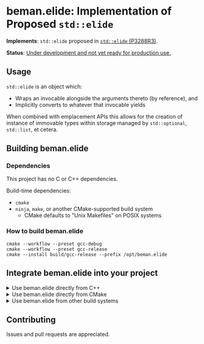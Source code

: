 <!--
SPDX-License-Identifier: Apache-2.0 WITH LLVM-exception
-->

# beman.elide: Implementation of Proposed `std::elide`

**Implements**: `std::elide` proposed in [`std::elide` (P3288R3)](https://www.open-std.org/jtc1/sc22/wg21/docs/papers/2024/p3288r3.html).

**Status**: [Under development and not yet ready for production use.](https://github.com/bemanproject/beman/blob/main/docs/BEMAN_LIBRARY_MATURITY_MODEL.md#under-development-and-not-yet-ready-for-production-use)

## Usage

`std::elide` is an object which:

- Wraps an invocable alongside the arguments thereto (by reference), and
- Implicitly converts to whatever that invocable yields

When combined with emplacement APIs this allows for the creation of instance of immovable types
within storage managed by `std::optional`, `std::list`, et cetera.

## Building beman.elide

### Dependencies

This project has no C or C++ dependencies.

Build-time dependencies:

- `cmake`
- `ninja`, `make`, or another CMake-supported build system
  - CMake defaults to "Unix Makefiles" on POSIX systems

### How to build beman.elide

```shell
cmake --workflow --preset gcc-debug
cmake --workflow --preset gcc-release
cmake --install build/gcc-release --prefix /opt/beman.elide
```

## Integrate beman.elide into your project

<details>
<summary> Use beman.elide directly from C++ </summary>
<!-- TODO Darius: rewrite section!-->

If you want to use `beman.elide` from your project,
you can include `beman/elide/*.hpp`  files from your C++ source files

```cpp
#include <beman/elide/elide.hpp>
```

```shell
# Assume /opt/beman.elide staging directory.
$ c++ -o identity_usage examples/identity_usage.cpp \
    -I /opt/beman.elide/include/
```

</details>

<details>
<summary> Use beman.elide directly from CMake </summary>

<!-- TODO Darius: rewrite section! Add examples. -->

For CMake based projects, you will need to use the `beman.elide` CMake module to define the `beman::elide` CMake target:

```cmake
find_package(beman.elide REQUIRED)
```

You will also need to add `beman::elide`
to the link libraries of any libraries or executables that include `beman/elide/*.hpp` in their source or header file.

```cmake
target_link_libraries(yourlib PUBLIC beman::elide)
```

</details>

<details>
<summary> Use beman.elide from other build systems </summary>

<!-- TODO Darius: rewrite section! Add examples. -->

Build systems that support `pkg-config` by providing a `beman.elide.pc` file.
Build systems that support interoperation via `pkg-config` should be able to detect `beman.elide` for you automatically.

</details>

## Contributing

Issues and pull requests are appreciated.
